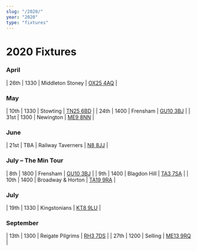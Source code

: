 ```yaml
---
slug: "/2020/"
year: "2020"
type: "fixtures"
---
```


# 2020 Fixtures

### April

| 26th | 1330 | Middleton Stoney | [OX25 4AQ](https//goo.gl/maps/2oHFhgW7cVt) | 

### May

| 10th | 1330 | Stowting | [TN25 6BD](https//goo.gl/maps/5KNmaMe6Wb42) | 
| 24th | 1400 | Frensham | [GU10 3BJ](https//goo.gl/maps/xBUZvPU1vnK2) | 
| 31st | 1300 | Newington | [ME9 8NN](https//goo.gl/maps/2XwQKWc9brr) | 

### June

| 21st | TBA | Railway Taverners | [N8 8JJ](https//goo.gl/maps/BuCf1MgUwJTViZ4YA) | 

### July – The Min Tour

| 8th | 1800 | Frensham | [GU10 3BJ](https//goo.gl/maps/xBUZvPU1vnK2) | 
| 9th | 1400 | Blagdon Hill | [TA3 7SA](https//goo.gl/maps/H6iLZLNcja12) | 
| 10th | 1400 | Broadway &amp; Horton | [TA19 9RA](https//goo.gl/maps/hVamJL8if6v) | 

### July

| 19th | 1330 | Kingstonians | [KT8 9LU](https//goo.gl/maps/4kwjPyThUMkyQfhe8) | 

### September

| 13th | 1300 | Reigate Pilgrims | [RH3 7DS](https//goo.gl/maps/APtKSjuaQ5v) | 
| 27th | 1200 | Selling | [ME13 9RQ](https//goo.gl/maps/QeLhjBkEbJr) |